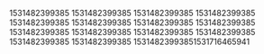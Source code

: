 1531482399385
1531482399385
1531482399385
1531482399385
1531482399385
1531482399385
1531482399385
1531482399385
1531482399385
1531482399385
1531482399385
1531482399385
1531482399385
1531482399385
15314823993851531716465941